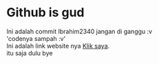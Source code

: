 # Github is gud
Ini adalah commit Ibrahim2340 jangan di ganggu :v<br/>
'codenya sampah :v'<br/>
Ini adalah link website nya [Klik saya](https://mnyamnya.github.io/Test.com/).<br/>
itu saja dulu bye<br/>